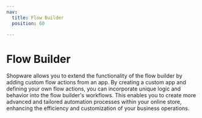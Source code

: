```yaml
---
nav:
  title: Flow Builder
  position: 60

---
```


# Flow Builder

Shopware allows you to extend the functionality of the flow builder by adding custom flow actions from an app. By creating a custom app and defining your own flow actions, you can incorporate unique logic and behavior into the flow builder's workflows. This enables you to create more advanced and tailored automation processes within your online store, enhancing the efficiency and customization of your business operations.
